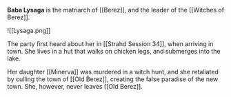 **Baba Lysaga** is the matriarch of [[Berez]], and the leader of the [[Witches of Berez]].

![[Lysaga.png]]

The party first heard about her in [[Strahd Session 34]], when arriving in town. She lives in a hut that walks on chicken legs, and submerges into the lake.

Her daughter [[Minerva]] was murdered in a witch hunt, and she retaliated by culling the town of [[Old Berez]], creating the false paradise of the new town. She, however, never leaves [[Old Berez]].